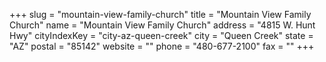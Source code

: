 +++
slug = "mountain-view-family-church"
title = "Mountain View Family Church"
name = "Mountain View Family Church"
address = "4815 W. Hunt Hwy"
cityIndexKey = "city-az-queen-creek"
city = "Queen Creek"
state = "AZ"
postal = "85142"
website = ""
phone = "480-677-2100"
fax = ""
+++

